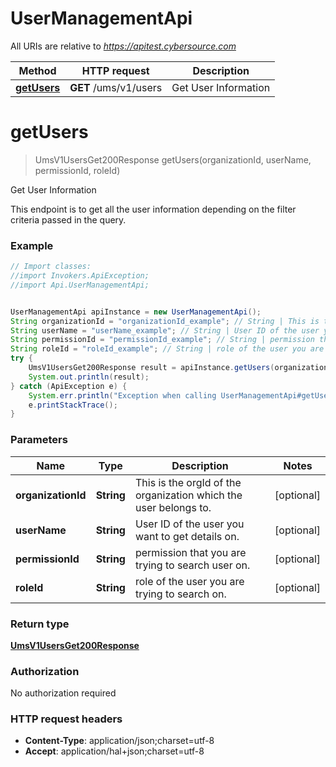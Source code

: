 # UserManagementApi

All URIs are relative to *https://apitest.cybersource.com*

Method | HTTP request | Description
------------- | ------------- | -------------
[**getUsers**](UserManagementApi.md#getUsers) | **GET** /ums/v1/users | Get User Information


<a name="getUsers"></a>
# **getUsers**
> UmsV1UsersGet200Response getUsers(organizationId, userName, permissionId, roleId)

Get User Information

This endpoint is to get all the user information depending on the filter criteria passed in the query.

### Example
```java
// Import classes:
//import Invokers.ApiException;
//import Api.UserManagementApi;


UserManagementApi apiInstance = new UserManagementApi();
String organizationId = "organizationId_example"; // String | This is the orgId of the organization which the user belongs to.
String userName = "userName_example"; // String | User ID of the user you want to get details on.
String permissionId = "permissionId_example"; // String | permission that you are trying to search user on.
String roleId = "roleId_example"; // String | role of the user you are trying to search on.
try {
    UmsV1UsersGet200Response result = apiInstance.getUsers(organizationId, userName, permissionId, roleId);
    System.out.println(result);
} catch (ApiException e) {
    System.err.println("Exception when calling UserManagementApi#getUsers");
    e.printStackTrace();
}
```

### Parameters

Name | Type | Description  | Notes
------------- | ------------- | ------------- | -------------
 **organizationId** | **String**| This is the orgId of the organization which the user belongs to. | [optional]
 **userName** | **String**| User ID of the user you want to get details on. | [optional]
 **permissionId** | **String**| permission that you are trying to search user on. | [optional]
 **roleId** | **String**| role of the user you are trying to search on. | [optional]

### Return type

[**UmsV1UsersGet200Response**](UmsV1UsersGet200Response.md)

### Authorization

No authorization required

### HTTP request headers

 - **Content-Type**: application/json;charset=utf-8
 - **Accept**: application/hal+json;charset=utf-8

